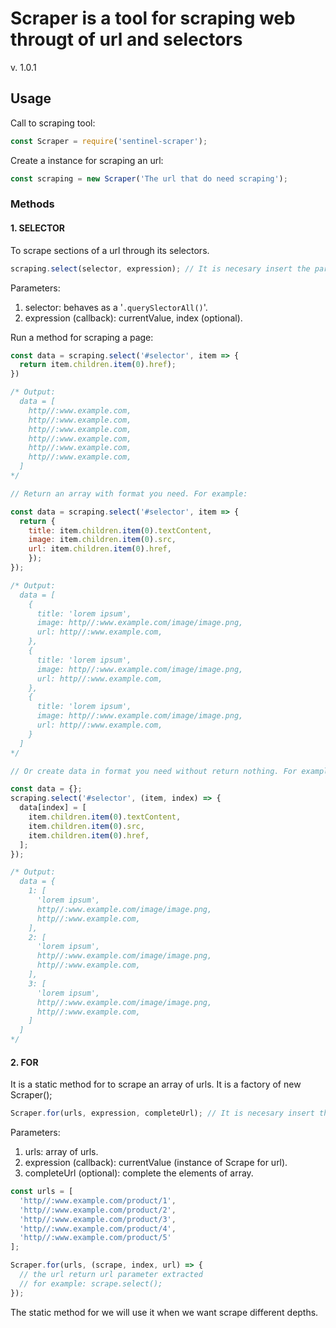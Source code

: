 # Scraper is a tool for scraping web througt of url and selectors

v. 1.0.1

## Usage

Call to scraping tool:

```javascript
const Scraper = require('sentinel-scraper');
```

Create a instance for scraping an url:

```javascript
const scraping = new Scraper('The url that do need scraping');
```

### Methods

#### 1. SELECTOR

To scrape sections of a url through its selectors.

```javascript
scraping.select(selector, expression); // It is necesary insert the parameters.
```

Parameters:

1. selector: behaves as a '`.querySlectorAll()`'.
2. expression (callback): currentValue, index (optional).

Run a method for scraping a page:

```javascript
const data = scraping.select('#selector', item => {
  return item.children.item(0).href);
})

/* Output:
  data = [
    http//:www.example.com,
    http//:www.example.com,
    http//:www.example.com,
    http//:www.example.com,
    http//:www.example.com,
    http//:www.example.com,
  ]
*/

// Return an array with format you need. For example:

const data = scraping.select('#selector', item => {
  return {
    title: item.children.item(0).textContent,
    image: item.children.item(0).src,
    url: item.children.item(0).href,
    });
});

/* Output:
  data = [
    {
      title: 'lorem ipsum',
      image: http//:www.example.com/image/image.png,
      url: http//:www.example.com,
    },
    {
      title: 'lorem ipsum',
      image: http//:www.example.com/image/image.png,
      url: http//:www.example.com,
    },
    {
      title: 'lorem ipsum',
      image: http//:www.example.com/image/image.png,
      url: http//:www.example.com,
    }
  ]
*/

// Or create data in format you need without return nothing. For example:

const data = {};
scraping.select('#selector', (item, index) => {
  data[index] = [
    item.children.item(0).textContent,
    item.children.item(0).src,
    item.children.item(0).href,
  ];
});

/* Output:
  data = {
    1: [
      'lorem ipsum',
      http//:www.example.com/image/image.png,
      http//:www.example.com,
    ],
    2: [
      'lorem ipsum',
      http//:www.example.com/image/image.png,
      http//:www.example.com,
    ],
    3: [
      'lorem ipsum',
      http//:www.example.com/image/image.png,
      http//:www.example.com,
    ]
  ]
*/
```

#### 2. FOR

It is a static method for to scrape an array of urls. It is a factory of new Scraper();

```javascript
Scraper.for(urls, expression, completeUrl); // It is necesary insert the parameters.
```

Parameters:

1. urls: array of urls.
2. expression (callback): currentValue (instance of Scrape for url).
3. completeUrl (optional): complete the elements of array.

```javascript
const urls = [
  'http//:www.example.com/product/1',
  'http//:www.example.com/product/2',
  'http//:www.example.com/product/3',
  'http//:www.example.com/product/4',
  'http//:www.example.com/product/5'
];

Scraper.for(urls, (scrape, index, url) => {
  // the url return url parameter extracted
  // for example: scrape.select();
});
````

The static method for we will use it when we want scrape different depths.
